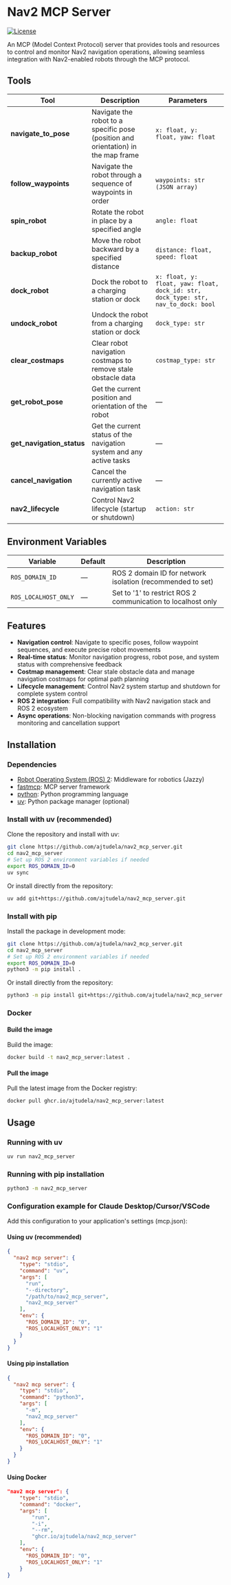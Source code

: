 # Nav2 MCP Server

[![License](https://img.shields.io/github/license/ajtudela/nav2_mcp_server)](https://github.com/ajtudela/nav2_mcp_server/blob/main/LICENSE)

An MCP (Model Context Protocol) server that provides tools and resources to control and monitor Nav2 navigation operations, allowing seamless integration with Nav2-enabled robots through the MCP protocol.

## Tools

| Tool                      | Description                                                                       | Parameters                                                                        |
| ------------------------- | --------------------------------------------------------------------------------- | --------------------------------------------------------------------------------- |
| **navigate_to_pose**      | Navigate the robot to a specific pose (position and orientation) in the map frame | `x: float, y: float, yaw: float`                                                  |
| **follow_waypoints**      | Navigate the robot through a sequence of waypoints in order                       | `waypoints: str (JSON array)`                                                     |
| **spin_robot**            | Rotate the robot in place by a specified angle                                    | `angle: float`                                                                    |
| **backup_robot**          | Move the robot backward by a specified distance                                   | `distance: float, speed: float`                                                   |
| **dock_robot**            | Dock the robot to a charging station or dock                                      | `x: float, y: float, yaw: float, dock_id: str, dock_type: str, nav_to_dock: bool` |
| **undock_robot**          | Undock the robot from a charging station or dock                                  | `dock_type: str`                                                                  |
| **clear_costmaps**        | Clear robot navigation costmaps to remove stale obstacle data                     | `costmap_type: str`                                                               |
| **get_robot_pose**        | Get the current position and orientation of the robot                             | —                                                                                 |
| **get_navigation_status** | Get the current status of the navigation system and any active tasks              | —                                                                                 |
| **cancel_navigation**     | Cancel the currently active navigation task                                       | —                                                                                 |
| **nav2_lifecycle**        | Control Nav2 lifecycle (startup or shutdown)                                      | `action: str`                                                                     |

## Environment Variables

| Variable             | Default | Description                                                  |
| -------------------- | ------- | ------------------------------------------------------------ |
| `ROS_DOMAIN_ID`      | —       | ROS 2 domain ID for network isolation (recommended to set)   |
| `ROS_LOCALHOST_ONLY` | —       | Set to '1' to restrict ROS 2 communication to localhost only |

## Features

* **Navigation control**: Navigate to specific poses, follow waypoint sequences, and execute precise robot movements
* **Real-time status**: Monitor navigation progress, robot pose, and system status with comprehensive feedback
* **Costmap management**: Clear stale obstacle data and manage navigation costmaps for optimal path planning
* **Lifecycle management**: Control Nav2 system startup and shutdown for complete system control
* **ROS 2 integration**: Full compatibility with Nav2 navigation stack and ROS 2 ecosystem
* **Async operations**: Non-blocking navigation commands with progress monitoring and cancellation support

## Installation

### Dependencies

- [Robot Operating System (ROS) 2](https://docs.ros.org/en/jazzy/): Middleware for robotics (Jazzy)
- [fastmcp](https://github.com/jlowin/fastmcp): MCP server framework
- [python](https://www.python.org/): Python programming language
- [uv](https://github.com/astral-sh/uv): Python package manager (optional)


### Install with uv (recommended)

Clone the repository and install with uv:

```bash
git clone https://github.com/ajtudela/nav2_mcp_server.git
cd nav2_mcp_server
# Set up ROS 2 environment variables if needed
export ROS_DOMAIN_ID=0
uv sync
```

Or install directly from the repository:

```bash
uv add git+https://github.com/ajtudela/nav2_mcp_server.git
```

### Install with pip

Install the package in development mode:

```bash
git clone https://github.com/ajtudela/nav2_mcp_server.git
cd nav2_mcp_server
# Set up ROS 2 environment variables if needed
export ROS_DOMAIN_ID=0
python3 -m pip install .
```

Or install directly from the repository:

```bash
python3 -m pip install git+https://github.com/ajtudela/nav2_mcp_server.git
```

### Docker

#### Build the image
Build the image:

```bash
docker build -t nav2_mcp_server:latest .
```

#### Pull the image
Pull the latest image from the Docker registry:

```bash
docker pull ghcr.io/ajtudela/nav2_mcp_server:latest
```

## Usage

### Running with uv

```bash
uv run nav2_mcp_server
```

### Running with pip installation

```bash
python3 -m nav2_mcp_server
```

### Configuration example for Claude Desktop/Cursor/VSCode

Add this configuration to your application's settings (mcp.json):

#### Using uv (recommended)
```json
{
  "nav2 mcp server": {
    "type": "stdio",
    "command": "uv",
    "args": [
      "run",
      "--directory",
      "/path/to/nav2_mcp_server",
      "nav2_mcp_server"
    ],
    "env": {
      "ROS_DOMAIN_ID": "0",
      "ROS_LOCALHOST_ONLY": "1"
    }
  }
}
```

#### Using pip installation
```json
{
  "nav2 mcp server": {
    "type": "stdio",
    "command": "python3",
    "args": [
      "-m",
      "nav2_mcp_server"
    ],
    "env": {
      "ROS_DOMAIN_ID": "0",
      "ROS_LOCALHOST_ONLY": "1"
    }
  }
}
```

#### Using Docker
```json
"nav2 mcp server": {
    "type": "stdio",
    "command": "docker",
    "args": [
        "run",
        "-i",
        "--rm",
        "ghcr.io/ajtudela/nav2_mcp_server"
    ],
    "env": {
      "ROS_DOMAIN_ID": "0",
      "ROS_LOCALHOST_ONLY": "1"
    }
}
```